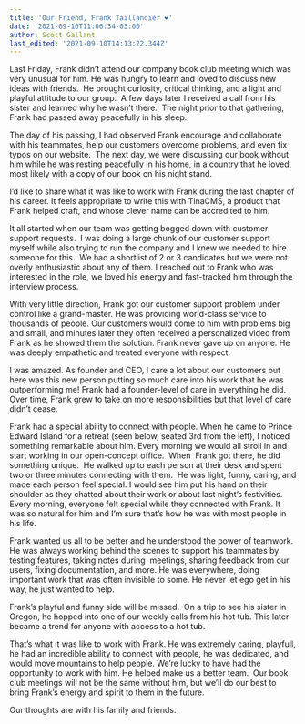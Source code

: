 ```yaml
---
title: 'Our Friend, Frank Taillandier ❤️'
date: '2021-09-10T11:06:34-03:00'
author: Scott Gallant
last_edited: '2021-09-10T14:13:22.344Z'
---
```

Last Friday, Frank didn’t attend our company book club meeting which was very unusual for him. He was hungry to learn and loved to discuss new ideas with friends.  He brought curiosity, critical thinking, and a light and playful attitude to our group.  A few days later I received a call from his sister and learned why he wasn’t there.  The night prior to that gathering, Frank had passed away peacefully in his sleep. 

The day of his passing, I had observed Frank encourage and collaborate with his teammates, help our customers overcome problems, and even fix typos on our website.  The next day, we were discussing our book without him while he was resting peacefully in his home, in a country that he loved, most likely with a copy of our book on his night stand.

I’d like to share what it was like to work with Frank during the last chapter of his career. It feels appropriate to write this with TinaCMS, a product that Frank helped craft, and whose clever name can be accredited to him.

It all started when our team was getting bogged down with customer support requests.  I was doing a large chunk of our customer support myself while also trying to run the company and I knew we needed to hire someone for this.  We had a shortlist of 2 or 3 candidates but we were not overly enthusiastic about any of them. I reached out to Frank who was interested in the role, we loved his energy and fast-tracked him through the interview process.

With very little direction, Frank got our customer support problem under control like a grand-master. He was providing world-class service to thousands of people. Our customers would come to him with problems big and small, and minutes later they often received a personalized video from Frank as he showed them the solution. Frank never gave up on anyone. He was deeply empathetic and treated everyone with respect.

I was amazed. As founder and CEO, I care a lot about our customers but here was this new person putting so much care into his work that he was outperforming me! Frank had a founder-level of care in everything he did. Over time, Frank grew to take on more responsibilities but that level of care didn’t cease.

Frank had a special ability to connect with people. When he came to Prince Edward Island for a retreat (seen below, seated 3rd from the left), I noticed something remarkable about him. Every morning we would all stroll in and start working in our open-concept office.  When  Frank got there, he did something unique.  He walked up to each person at their desk and spent two or three minutes connecting with them.  He was light, funny, caring, and made each person feel special. I would see him put his hand on their shoulder as they chatted about their work or about last night’s festivities. Every morning, everyone felt special while they connected with Frank. It was so natural for him and I’m sure that’s how he was with most people in his life.

Frank wanted us all to be better and he understood the power of teamwork. He was always working behind the scenes to support his teammates by testing features, taking notes during  meetings, sharing feedback from our users, fixing documentation, and more. He was everywhere, doing important work that was often invisible to some. He never let ego get in his way, he just wanted to help.

Frank’s playful and funny side will be missed.  On a trip to see his sister in Oregon, he hopped into one of our weekly calls from his hot tub. This later became a trend for anyone with access to a hot tub.

That’s what it was like to work with Frank. He was extremely caring, playfull, he had an incredible ability to connect with people, he was dedicated, and would move mountains to help people. We’re lucky to have had the opportunity to work with him. He helped make us a better team.  Our book club meetings will not be the same without him, but we’ll do our best to bring Frank’s energy and spirit to them in the future.

Our thoughts are with his family and friends.
